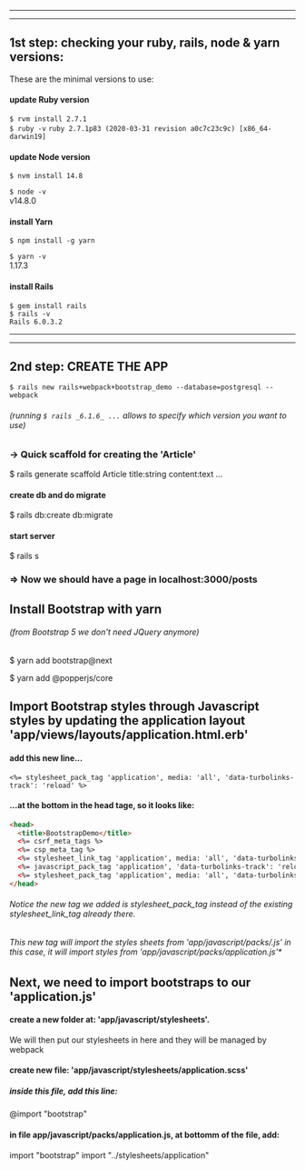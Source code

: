 - - -
- - -

## 1st step: checking your ruby, rails, node & yarn versions:

These are the minimal versions to use:

#### update Ruby version
`$ rvm install 2.7.1`  
`$ ruby -v`
`ruby 2.7.1p83 (2020-03-31 revision a0c7c23c9c) [x86_64-darwin19]`

#### update Node version
`$ nvm install 14.8`

`$ node -v`  
v14.8.0

#### install Yarn
`$ npm install -g yarn`

`$ yarn -v`  
1.17.3

#### install Rails
`$ gem install rails`  
`$ rails -v`  
`Rails 6.0.3.2`

- - -
- - -

## 2nd step: CREATE THE APP 
`$ rails new rails+webpack+bootstrap_demo --database=postgresql --webpack`  
###### (running `$ rails _6.1.6_ ...` allows to specify which version you want to use)

### -> Quick scaffold for creating the 'Article' 
$ rails generate scaffold Article title:string content:text
...

#### create db and do migrate
$ rails db:create db:migrate 

#### start server
$ rails s

### => Now we should have a page in localhost:3000/posts


## Install Bootstrap with yarn 
###### (from Bootstrap 5 we don't need JQuery anymore)

$ yarn add bootstrap@next

$ yarn add @popperjs/core

## Import Bootstrap styles through Javascript styles by updating the application layout 'app/views/layouts/application.html.erb'

#### add this new line...
`<%= stylesheet_pack_tag 'application', media: 'all', 'data-turbolinks-track': 'reload' %>`
#### ...at the bottom in the head tage, so it looks like:
```html
<head>
  <title>BootstrapDemo</title>
  <%= csrf_meta_tags %>
  <%= csp_meta_tag %>
  <%= stylesheet_link_tag 'application', media: 'all', 'data-turbolinks-track': 'reload' %>
  <%= javascript_pack_tag 'application', 'data-turbolinks-track': 'reload' %>
  <%= stylesheet_pack_tag 'application', media: 'all', 'data-turbolinks-track': 'reload' %>
</head>
```

###### *Notice the new tag we added is stylesheet_pack_tag instead of the existing stylesheet_link_tag already there.*
###### *This new tag will import the styles sheets from 'app/javascript/packs/*.js' in this case, it will import styles from 'app/javascript/packs/application.js'*

## Next, we need to import bootstraps to our 'application.js'

#### create a new folder at: 'app/javascript/stylesheets'.
We will then put our stylesheets in here and they will be managed by webpack

#### create new file: 'app/javascript/stylesheets/application.scss'
##### inside this file, add this line:
@import "bootstrap"

#### in file app/javascript/packs/application.js, at bottomm of the file, add:
import "bootstrap"
import "../stylesheets/application"

